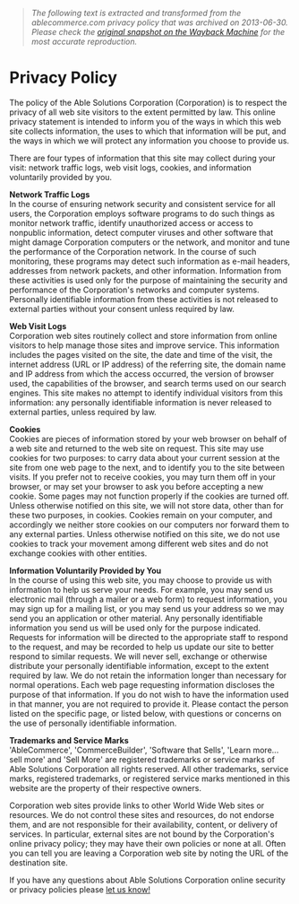 > *The following text is extracted and transformed from the ablecommerce.com privacy policy that was archived on 2013-06-30. Please check the [original snapshot on the Wayback Machine](https://web.archive.org/web/20130630034559id_/http%3A//www.ablecommerce.com/Privacy-Policy-W27C31.aspx) for the most accurate reproduction.*

# Privacy Policy

The policy of the Able Solutions Corporation (Corporation) is to respect the privacy of all web site visitors to the extent permitted by law. This online privacy statement is intended to inform you of the ways in which this web site collects information, the uses to which that information will be put, and the ways in which we will protect any information you choose to provide us. 

There are four types of information that this site may collect during your visit: network traffic logs, web visit logs, cookies, and information voluntarily provided by you. 

**Network Traffic Logs**   
In the course of ensuring network security and consistent service for all users, the Corporation employs software programs to do such things as monitor network traffic, identify unauthorized access or access to nonpublic information, detect computer viruses and other software that might damage Corporation computers or the network, and monitor and tune the performance of the Corporation network. In the course of such monitoring, these programs may detect such information as e-mail headers, addresses from network packets, and other information. Information from these activities is used only for the purpose of maintaining the security and performance of the Corporation's networks and computer systems. Personally identifiable information from these activities is not released to external parties without your consent unless required by law. 

**Web Visit Logs**   
Corporation web sites routinely collect and store information from online visitors to help manage those sites and improve service. This information includes the pages visited on the site, the date and time of the visit, the internet address (URL or IP address) of the referring site, the domain name and IP address from which the access occurred, the version of browser used, the capabilities of the browser, and search terms used on our search engines. This site makes no attempt to identify individual visitors from this information: any personally identifiable information is never released to external parties, unless required by law. 

**Cookies**  
Cookies are pieces of information stored by your web browser on behalf of a web site and returned to the web site on request. This site may use cookies for two purposes: to carry data about your current session at the site from one web page to the next, and to identify you to the site between visits. If you prefer not to receive cookies, you may turn them off in your browser, or may set your browser to ask you before accepting a new cookie. Some pages may not function properly if the cookies are turned off. Unless otherwise notified on this site, we will not store data, other than for these two purposes, in cookies. Cookies remain on your computer, and accordingly we neither store cookies on our computers nor forward them to any external parties. Unless otherwise notified on this site, we do not use cookies to track your movement among different web sites and do not exchange cookies with other entities. 

**Information Voluntarily Provided by You**   
In the course of using this web site, you may choose to provide us with information to help us serve your needs. For example, you may send us electronic mail (through a mailer or a web form) to request information, you may sign up for a mailing list, or you may send us your address so we may send you an application or other material. Any personally identifiable information you send us will be used only for the purpose indicated. Requests for information will be directed to the appropriate staff to respond to the request, and may be recorded to help us update our site to better respond to similar requests. We will never sell, exchange or otherwise distribute your personally identifiable information, except to the extent required by law. We do not retain the information longer than necessary for normal operations. Each web page requesting information discloses the purpose of that information. If you do not wish to have the information used in that manner, you are not required to provide it. Please contact the person listed on the specific page, or listed below, with questions or concerns on the use of personally identifiable information. 

**Trademarks and Service Marks**   
'AbleCommerce', 'CommerceBuilder', 'Software that Sells', 'Learn more... sell more' and 'Sell More' are registered trademarks or service marks of Able Solutions Corporation all rights reserved. All other trademarks, service marks, registered trademarks, or registered service marks mentioned in this website are the property of their respective owners. 

Corporation web sites provide links to other World Wide Web sites or resources. We do not control these sites and resources, do not endorse them, and are not responsible for their availability, content, or delivery of services. In particular, external sites are not bound by the Corporation's online privacy policy; they may have their own policies or none at all. Often you can tell you are leaving a Corporation web site by noting the URL of the destination site. 

If you have any questions about Able Solutions Corporation online security or privacy policies please [let us know!](https://web.archive.org/web/20130630034559id_/http%3A//www.ablecommerce.com/ecommerce-contacts.aspx)
